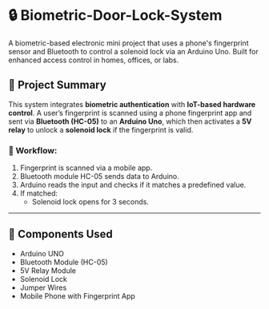# 🔒 Biometric-Door-Lock-System

A biometric-based electronic mini project that uses a phone's fingerprint sensor and Bluetooth to control a solenoid lock via an Arduino Uno. Built for enhanced access control in homes, offices, or labs.

## 📌 Project Summary

This system integrates **biometric authentication** with **IoT-based hardware control**. A user’s fingerprint is scanned using a phone fingerprint app and sent via **Bluetooth (HC-05)** to an **Arduino Uno**, which then activates a **5V relay** to unlock a **solenoid lock** if the fingerprint is valid.

### 🔄 Workflow:

1. Fingerprint is scanned via a mobile app.
2. Bluetooth module HC-05 sends data to Arduino.
3. Arduino reads the input and checks if it matches a predefined value.
4. If matched:
   - Solenoid lock opens for 3 seconds.


---

## 🔧 Components Used

- Arduino UNO  
- Bluetooth Module (HC-05)  
- 5V Relay Module  
- Solenoid Lock  
- Jumper Wires  
- Mobile Phone with Fingerprint App  

